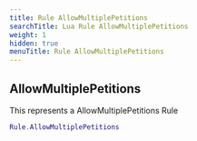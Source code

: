 ```yaml
---
title: Rule AllowMultiplePetitions
searchTitle: Lua Rule AllowMultiplePetitions
weight: 1
hidden: true
menuTitle: Rule AllowMultiplePetitions
---
```

## AllowMultiplePetitions

This represents a AllowMultiplePetitions Rule
```lua
Rule.AllowMultiplePetitions
```